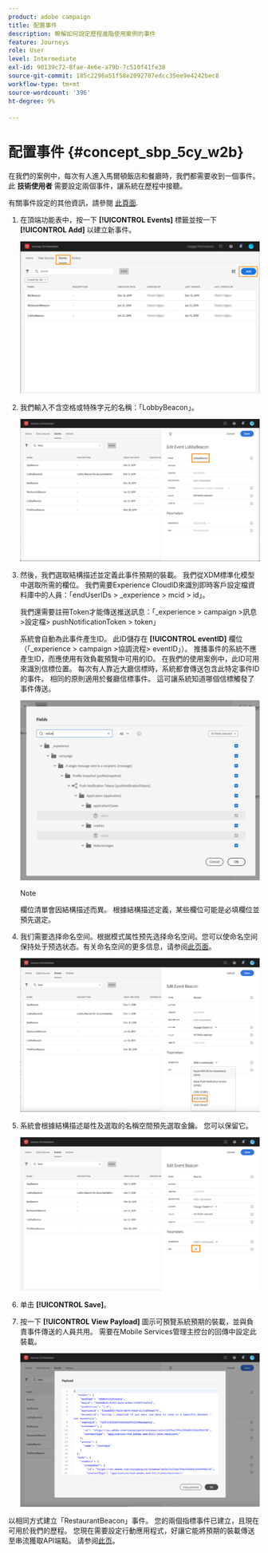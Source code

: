 ```yaml
---
product: adobe campaign
title: 配置事件
description: 瞭解如何設定歷程進階使用案例的事件
feature: Journeys
role: User
level: Intermediate
exl-id: 90139c72-8fae-4e6e-a79b-7c510f41fe38
source-git-commit: 185c2296a51f58e2092787edcc35ee9e4242bec8
workflow-type: tm+mt
source-wordcount: '396'
ht-degree: 9%

---
```


# 配置事件 {#concept_sbp_5cy_w2b}

在我們的案例中，每次有人進入馬爾頓飯店和餐廳時，我們都需要收到一個事件。 此 **技術使用者** 需要設定兩個事件，讓系統在歷程中接聽。

有關事件設定的其他資訊，請參閱 [此頁面](../event/about-events.md).

1. 在頂端功能表中，按一下 **[!UICONTROL Events]** 標籤並按一下 **[!UICONTROL Add]** 以建立新事件。

   ![](../assets/journeyuc1_1.png)

1. 我們輸入不含空格或特殊字元的名稱：「LobbyBeacon」。

   ![](../assets/journeyuc2_1.png)

1. 然後，我們選取結構描述並定義此事件預期的裝載。 我們從XDM標準化模型中選取所需的欄位。 我們需要Experience CloudID來識別即時客戶設定檔資料庫中的人員：「endUserIDs > _experience > mcid > id」。

   我們還需要註冊Token才能傳送推送訊息：「_experience > campaign >訊息>設定檔> pushNotificationToken > token」

   系統會自動為此事件產生ID。 此ID儲存在 **[!UICONTROL eventID]** 欄位（「_experience > campaign >協調流程> eventID」）。 推播事件的系統不應產生ID，而應使用有效負載預覽中可用的ID。 在我們的使用案例中，此ID可用來識別信標位置。 每次有人靠近大廳信標時，系統都會傳送包含此特定事件ID的事件。 相同的原則適用於餐廳信標事件。 這可讓系統知道哪個信標觸發了事件傳送。

   ![](../assets/journeyuc2_2.png)

   >[!NOTE]
   >
   >欄位清單會因結構描述而異。 根據結構描述定義，某些欄位可能是必填欄位並預先選定。

1. 我们需要选择命名空间。根据模式属性预先选择命名空间。您可以使命名空间保持处于预选状态。有关命名空间的更多信息，请参阅[此页面](../event/selecting-the-namespace.md)。

   ![](../assets/journeyuc2_4.png)

1. 系統會根據結構描述屬性及選取的名稱空間預先選取金鑰。 您可以保留它。

   ![](../assets/journeyuc2_4bis.png)

1. 单击 **[!UICONTROL Save]**。

1. 按一下 **[!UICONTROL View Payload]** 圖示可預覽系統預期的裝載，並與負責事件傳送的人員共用。  需要在Mobile Services管理主控台的回傳中設定此裝載。

   ![](../assets/journeyuc2_5.png)

以相同方式建立「RestaurantBeacon」事件。 您的兩個指標事件已建立，且現在可用於我們的歷程。 您現在需要設定行動應用程式，好讓它能將預期的裝載傳送至串流獲取API端點。 请参阅[此页](../event/additional-steps-to-send-events-to-journey-orchestration.md)。
